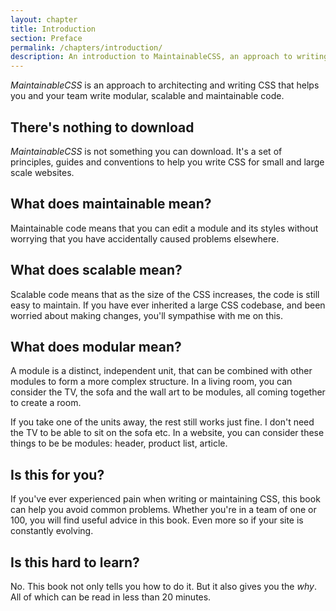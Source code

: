 ```yaml
---
layout: chapter
title: Introduction
section: Preface
permalink: /chapters/introduction/
description: An introduction to MaintainableCSS, an approach to writing modular, scalable and of course maintainable CSS.
---
```


*MaintainableCSS* is an approach to architecting and writing CSS that helps you and your team write modular, scalable and maintainable code.

## There's nothing to download

*MaintainableCSS* is not something you can download. It's a set of principles, guides and conventions to help you write CSS for small and large scale websites.

## What does maintainable mean?

Maintainable code means that you can edit a module and its styles without worrying that you have accidentally caused problems elsewhere.

## What does scalable mean?

Scalable code means that as the size of the CSS increases, the code is still easy to maintain. If you have ever inherited a large CSS codebase, and been worried about making changes, you'll sympathise with me on this.

## What does modular mean?

A module is a distinct, independent unit, that can be combined with other modules to form a more complex structure. In a living room, you can consider the TV, the sofa and the wall art to be modules, all coming together to create a room.

If you take one of the units away, the rest still works just fine. I don't need the TV to be able to sit on the sofa etc. In a website, you can consider these things to be be modules: header, product list, article.

## Is this for you?

If you've ever experienced pain when writing or maintaining CSS, this book can help you avoid common problems. Whether you're in a team of one or 100, you will find useful advice in this book. Even more so if your site is constantly evolving.

## Is this hard to learn?

No. This book not only tells you how to do it. But it also gives you the *why*. All of which can be read in less than 20 minutes.

